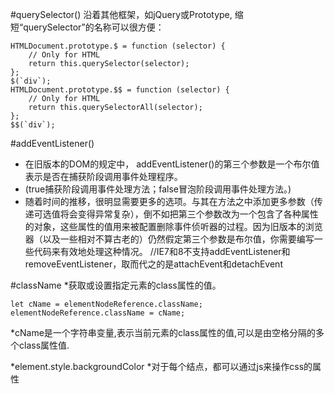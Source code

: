 #querySelector()
沿着其他框架，如jQuery或Prototype, 缩短“querySelector”的名称可以很方便：

    HTMLDocument.prototype.$ = function (selector) { 
        // Only for HTML
        return this.querySelector(selector);
    };
    $(`div`);
    HTMLDocument.prototype.$$ = function (selector) { 
        // Only for HTML
        return this.querySelectorAll(selector);
    };
    $$(`div`);

#addEventListener()
* 在旧版本的DOM的规定中， addEventListener()的第三个参数是一个布尔值表示是否在捕获阶段调用事件处理程序。
* (true捕获阶段调用事件处理方法；false冒泡阶段调用事件处理方法。)
* 随着时间的推移，很明显需要更多的选项。与其在方法之中添加更多参数（传递可选值将会变得异常复杂），倒不如把第三个参数改为一个包含了各种属性的对象，这些属性的值用来被配置删除事件侦听器的过程。因为旧版本的浏览器（以及一些相对不算古老的）仍然假定第三个参数是布尔值，你需要编写一些代码来有效地处理这种情况。
//IE7和8不支持addEventListener和removeEventListener，取而代之的是attachEvent和detachEvent

#className 
*获取或设置指定元素的class属性的值。

    let cName = elementNodeReference.className;
    elementNodeReference.className = cName;
    
*cName是一个字符串变量,表示当前元素的class属性的值,可以是由空格分隔的多个class属性值.

*element.style.backgroundColor
*对于每个结点，都可以通过js来操作css的属性